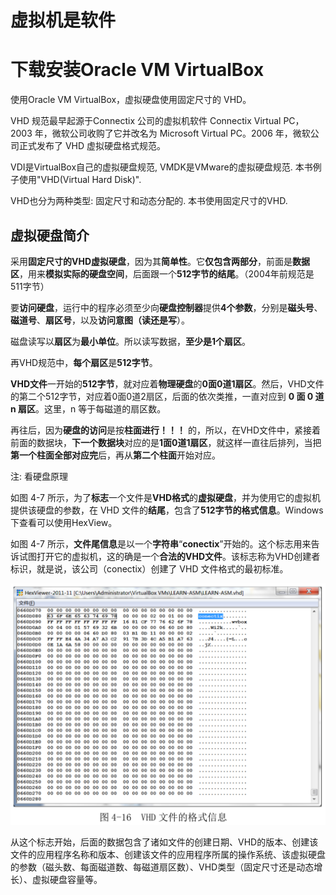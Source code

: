 # 虚拟机是软件

# 下载安装Oracle VM VirtualBox

使用Oracle VM VirtualBox，虚拟硬盘使用固定尺寸的 VHD。

VHD 规范最早起源于Connectix 公司的虚拟机软件 Connectix Virtual PC，2003 年，微软公司收购了它并改名为 Microsoft Virtual PC。2006 年，微软公司正式发布了 VHD 虚拟硬盘格式规范。

VDI是VirtualBox自己的虚拟硬盘规范, VMDK是VMware的虚拟硬盘规范. 本书例子使用"VHD(Virtual Hard Disk)".

VHD也分为两种类型: 固定尺寸和动态分配的. 本书使用固定尺寸的VHD.

## 虚拟硬盘简介

采用**固定尺寸的VHD虚拟硬盘**，因为其**简单性**。它**仅包含两部分**，前面是**数据区**，用来**模拟实际的硬盘空间**，后面跟一个**512字节的结尾**。（2004年前规范是511字节）

要**访问硬盘**，运行中的程序必须至少向**硬盘控制器**提供**4个参数**，分别是**磁头号**、**磁道号**、**扇区号**，以及**访问意图（读还是写**）。

磁盘读写以**扇区**为**最小单位**。所以读写数据，**至少是1个扇区**。

再VHD规范中，**每个扇区**是**512字节**。

**VHD文件**一开始的**512字节**，就对应着**物理硬盘**的**0面0道1扇区**。然后，VHD文件的第二个512字节，对应着0面0道2扇区，后面的依次类推，一直对应到 **0 面 0 道 n 扇区**。这里，n 等于每磁道的扇区数。

再往后，因为**硬盘的访问**是按**柱面进行！！！** 的，所以，在VHD文件中，紧接着前面的数据块，**下一个数据块**对应的是**1面0道1扇区**，就这样一直往后排列，当把**第一个柱面全部对应完**后，再从**第二个柱面**开始对应。

注: 看硬盘原理

如图 4\-7 所示，为了**标志**一个文件是**VHD格式**的**虚拟硬盘**，并为使用它的虚拟机提供该硬盘的参数，在 VHD 文件的**结尾**，包含了**512字节的格式信息**。Windows下查看可以使用HexView。

如图 4-7 所示，**文件尾信息**是以一个**字符串**“**conectix**”开始的。这个标志用来告诉试图打开它的虚拟机，这的确是一个**合法的VHD文件**。该标志称为VHD创建者标识，就是说，该公司（conectix）创建了 VHD 文件格式的最初标准。

![config](images/3.png)

从这个标志开始，后面的数据包含了诸如文件的创建日期、VHD的版本、创建该文件的应用程序名称和版本、创建该文件的应用程序所属的操作系统、该虚拟硬盘的参数（磁头数、每面磁道数、每磁道扇区数）、VHD类型（固定尺寸还是动态增长）、虚拟硬盘容量等。